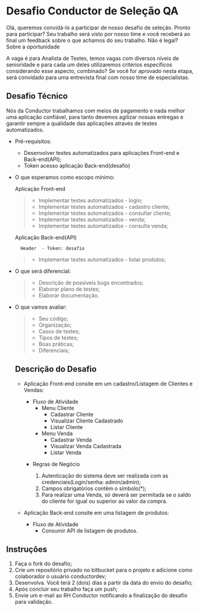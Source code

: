 # Desafio Conductor de Seleção QA

Olá, queremos convidá-lo a participar de nosso desafio de seleção. Pronto para participar? Seu trabalho será visto por nosso time e você receberá ao final um feedback sobre o que achamos do seu trabalho. Não é legal?
Sobre a oportunidade

A vaga é para Analista de Testes, temos vagas com diversos níveis de senioridade e para cada um deles utilizaremos critérios específicos considerando esse aspecto, combinado? Se você for aprovado nesta etapa, será convidado para uma entrevista final com nosso time de especialistas.

## Desafio Técnico

Nós da Conductor trabalhamos com meios de pagamento e nada melhor uma aplicação confiável, para tanto devemos agilizar nossas entregas e garantir sempre a qualidade das aplicações através de testes automatizados.

- Pré-requisitos:

    * Desenvolver testes automatizados para aplicações Front-end e Back-end(API);
	* Token acesso aplicação Back-end(desafio)

- O que esperamos como escopo mínimo:

    Aplicação Front-end
	
	> * Implementar testes automatizados - login;
    > * Implementar testes automatizados - cadastro cliente;
	> * Implementar testes automatizados - consultar cliente;
	> * Implementar testes automatizados - venda;
	> * Implementar testes automatizados - consulta venda;

    Aplicação Back-end(API)
	
		Header  - Token: desafio
		
	> * Implementar testes automatizados - listar produtos;

- O que será diferencial:

    > * Descrição de possíveis bugs encontrados;
    > * Elaborar plano de testes;
	> * Elaborar documentação.
    
- O que vamos avaliar:

    > * Seu código; 
    > * Organização;
	> * Casos de testes;
	> * Tipos de testes;
    > * Boas práticas;
    > * Diferenciais;    
	
	## Descrição do Desafio
	
	- Aplicação Front-end consite em um cadastro/Listagem de Clientes e Vendas:
	
		+ Fluxo de Atividade
			+ Menu Cliente
				+ Cadastrar Cliente					
				+ Visualizar Cliente Cadastrado
				+ Listar Cliente
			+ Menu Venda
				+ Cadastrar Venda
				+ Visualizar Venda Cadastrada
				+ Listar Venda			
		
		- Regras de Negócio
		
			1. Autenticação do sistema deve ser realizada com as credenciais(Login/senha: admin/admin);
			2. Campos obrigatórios contêm o símbolo(*);
			3. Para realizar uma Venda, só deverá ser permitada se o saldo do cliente for igual ou superior ao valor da compra.		
			
	- Aplicação Back-end consite em uma listagem de produtos:
	
		+ Fluxo de Atividade
			+ Consumir API de listagem de produtos.				
			
## Instruções

  1. Faça o fork do desafio;
  2. Crie um repositório privado no bitbucket para o projeto e adicione como colaborador o usuário conductordev;
  3. Desenvolva. Você terá 2 (dois) dias a partir da data do envio do desafio; 
  4. Após concluir seu trabalho faça um push; 
  5. Envie um e-mail ao RH Conductor notificando a finalização do desafio para validação.
